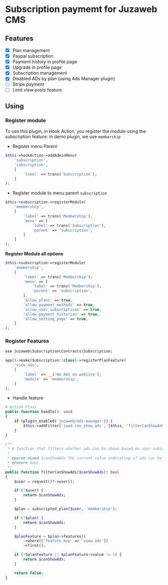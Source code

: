 # Subscription paymemt for Juzaweb CMS

## Features
- [x] Plan management
- [x] Paypal subscription
- [x] Payment history in profile page
- [x] Upgrade in profile page
- [x] Subscription management
- [x] Disabled ADs by plan (using Ads Manager plugin)
- [ ] Stripe payment
- [ ] Limit view posts feature

## Using

### Register module
To use this plugin, in Hook Action, you register the module using the subscription feature:
In demo plugin, we use `membership`

- Register menu Parent
```php
$this->hookAction->addAdminMenu(
    'subscription',
    'subscription',
    [
        'label' => trans('Subscription'),
    ]
);
```

- Register module to menu parent `subscription`
```php
$this->subscription->registerModule(
    'membership',
    [
        'label' => trans('Membership'),
        'menu' => [
            'label' => trans('Subscription'),
            'parent' => 'subscription',
        ]
    ]
);
```

**Register Module all options**

```php
$this->subscription->registerModule(
    'membership',
    [
        'label' => trans('Membership'),
        'menu' => [
            'label' => trans('Membership'),
            'parent' => 'subscription',
        ],
        'allow_plans' => true,
        'allow_payment_methods' => true,
        'allow_user_subscriptions' => true,
        'allow_payment_histories' => true,
        'allow_setting_page' => true,
    ]
);
```

### Register Features

```php
use Juzaweb\Subscription\Contrasts\Subscription;

app()->make(Subscription::class)->registerPlanFeature(
    'view_ads',
    [
        'label' => __('No Ads on website'),
        'module' => 'membership',
    ]
);
```

- Handle feature
```php
# Action Class
public function handle(): void
{
    if (plugin_enabled('juzaweb/ads-manager')) {
        $this->addFilter('jwad.can_show_ads', [$this, 'filterCanShowAds']);
    }
}

/**
 * A function that filters whether ads can be shown based on user subscription plan.
 *
 * @param mixed $canShowAds The current value indicating if ads can be shown.
 * @return bool
 */
public function filterCanShowAds($canShowAds): bool
{
    $user = request()?->user();

    if (!$user) {
        return $canShowAds;
    }

    $plan = subscripted_plan($user, 'membership');

    if (!$plan) {
        return $canShowAds;
    }

    $planFeature = $plan->features()
        ->where(['feature_key' => 'view_ads'])
        ->first();

    if (!$planFeature || $planFeature->value != 1) {
        return $canShowAds;
    }

    return false;
}
```
